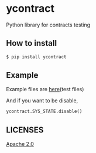 ycontract
================================================================================

Python library for contracts testing

How to install
--------------------------------------------------------------------------------

``` sh
$ pip install ycontract
```

Example
--------------------------------------------------------------------------------

Example files are [here](https://gitlab.com/yassu/ycontract.py/-/blob/master/tests/test_contract.py)(test files)

And if you want to be disable,

``` python
ycontract.SYS_STATE.disable()
```

LICENSES
--------------------------------------------------------------------------------

[Apache 2.0](https://gitlab.com/yassu/ycontract.py/-/blob/master/LICENSE)
